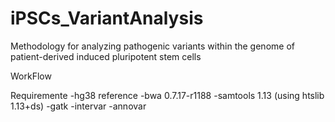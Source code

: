 # iPSCs_VariantAnalysis
Methodology for analyzing pathogenic variants within the genome of patient-derived induced pluripotent stem cells

WorkFlow

Requiremente
-hg38 reference
-bwa 0.7.17-r1188
-samtools 1.13 (using htslib 1.13+ds)
-gatk
-intervar
-annovar


